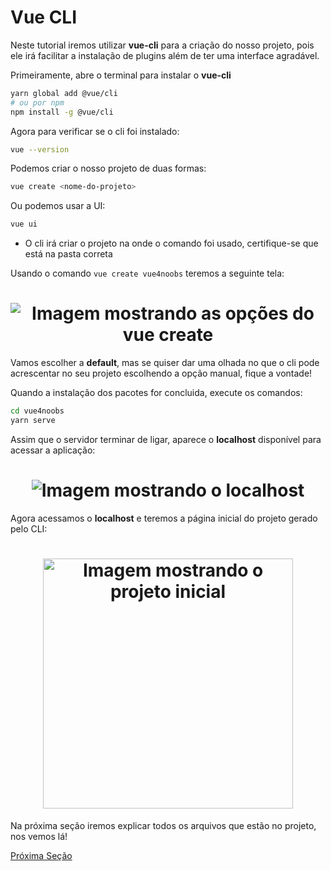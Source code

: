 # Vue CLI

Neste tutorial iremos utilizar **vue-cli** para a criação do nosso projeto, pois ele irá facilitar a instalação de plugins além de ter uma interface agradável.

Primeiramente, abre o terminal para instalar o **vue-cli**
```sh
yarn global add @vue/cli
# ou por npm
npm install -g @vue/cli
```

Agora para verificar se o cli foi instalado:
```sh
vue --version
```

Podemos criar o nosso projeto de duas formas:
```sh
vue create <nome-do-projeto>
```

Ou podemos usar a UI:
```sh
vue ui
```

* O cli irá criar o projeto na onde o comando foi usado, certifique-se que está na pasta correta
  
Usando o comando `vue create vue4noobs` teremos a seguinte tela:

<h1 align="center">
  <img src="../../assets/Iniciando com Vue/VueCLI/vuecreate.png" alt="Imagem mostrando as opções do vue create">
</h1>

Vamos escolher a **default**, mas se quiser dar uma olhada no que o cli pode acrescentar no seu projeto escolhendo a opção manual, fique a vontade!

Quando a instalação dos pacotes for concluida, execute os comandos:
```sh
cd vue4noobs
yarn serve
```

Assim que o servidor terminar de ligar, aparece o **localhost** disponível para acessar a aplicação:
<h1 align="center">
  <img src="../../assets/Iniciando com Vue/VueCLI/vuelocalhost.png" alt="Imagem mostrando o localhost">
</h1>

Agora acessamos o **localhost** e teremos a página inicial do projeto gerado pelo CLI:
<h1 align="center">
  <img src="../../assets/Iniciando com Vue/VueCLI/vueproject.png" alt="Imagem mostrando o projeto inicial" width="400px">
</h1>

Na próxima seção iremos explicar todos os arquivos que estão no projeto, nos vemos lá!

[Próxima Seção](./3-Estrutura%20do%20Projeto.md)




